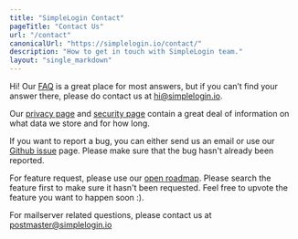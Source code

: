 ```yaml
---
title: "SimpleLogin Contact"
pageTitle: "Contact Us"
url: "/contact"
canonicalUrl: "https://simplelogin.io/contact/"
description: "How to get in touch with SimpleLogin team."
layout: "single_markdown"
---
```


Hi! Our [FAQ](/faq) is a great place for most answers, but if you can’t find your answer there, please do contact us at hi@simplelogin.io.

Our [privacy page](/privacy) and [security page](/security) contain a great deal of information on what data we store and for how long.

If you want to report a bug, you can either send us an email or use our [Github issue](https://github.com/simple-login/app/issues) page. Please make sure that the bug hasn't already been reported.

For feature request, please use our [open roadmap](https://trello.com/b/4d6A69I4/open-roadmap). Please search the feature first to make sure it hasn't been requested. Feel free to upvote the feature you want to happen soon :).

For mailserver related questions, please contact us at postmaster@simplelogin.io


